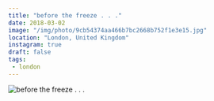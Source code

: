 ```yaml
---
title: "before the freeze . . ."
date: 2018-03-02
image: "/img/photo/9cb54374aa466b7bc2668b752f1e3e15.jpg"
location: "London, United Kingdom"
instagram: true
draft: false
tags:
 - london
---
```


![before the freeze . . .](/img/photo/9cb54374aa466b7bc2668b752f1e3e15.jpg)
